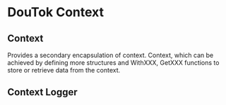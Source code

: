 # DouTok Context

## Context

Provides a secondary encapsulation of context. Context, which can be achieved by defining more structures and WithXXX, GetXXX functions to store or retrieve data from the context.

## Context Logger

